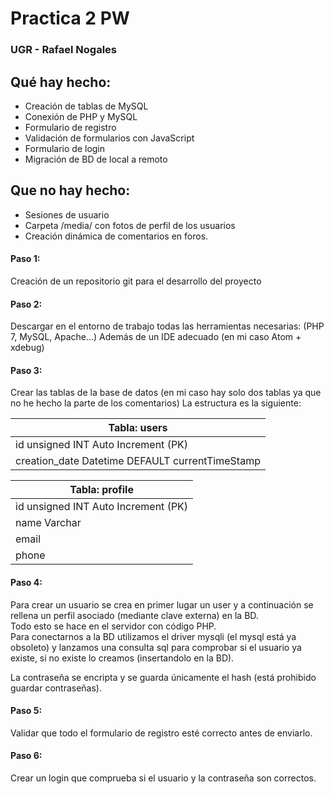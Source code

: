 # Practica 2 PW
### UGR - Rafael Nogales

## Qué hay hecho:
+ Creación de tablas de MySQL
+ Conexión de PHP y MySQL
+ Formulario de registro
+ Validación de formularios con JavaScript
+ Formulario de login
+ Migración de BD de local a remoto

## Que no hay hecho:
+ Sesiones de usuario
+ Carpeta /media/ con fotos de perfil de los usuarios
+ Creación dinámica de comentarios en foros.


#### Paso 1:
Creación de un repositorio git para el desarrollo del proyecto
#### Paso 2:
Descargar en el entorno de trabajo todas las herramientas necesarias:
(PHP 7, MySQL, Apache...)
Además de un IDE adecuado (en mi caso Atom + xdebug)
#### Paso 3:
Crear las tablas de la base de datos (en mi caso hay solo dos tablas ya que no he hecho la parte de los comentarios)
La estructura es la siguiente:

|Tabla: users  |
|------------------|
| id unsigned INT Auto Increment (PK) | username Varchar | hash Varchar(60) |
| creation_date Datetime DEFAULT currentTimeStamp |

|Tabla: profile  |
|------------------|
| id unsigned INT Auto Increment (PK) |  user_id unsigned INT (Foreign key users.id) |
| name Varchar | surname |
| email | birthday |
| phone | address |

#### Paso 4:
Para crear un usuario
se crea en primer lugar un user y a continuación se rellena un perfil asociado (mediante clave externa) en la BD.  
Todo esto se hace en el servidor con código PHP.  
Para conectarnos a la BD utilizamos el driver mysqli (el mysql está ya obsoleto) y lanzamos una consulta sql para comprobar si el usuario ya existe, si no existe lo creamos (insertandolo en la BD).

La contraseña se encripta y se guarda únicamente el hash (está prohibido guardar contraseñas).

#### Paso 5:
Validar que todo el formulario de registro esté correcto antes de enviarlo.

#### Paso 6:
Crear un login que comprueba si el usuario y la contraseña son correctos.
